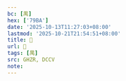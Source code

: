 ```yaml
---
bc: [禺]
hex: ['79BA']
date: '2025-10-13T11:27:03+08:00'
lastmod: '2025-10-21T21:54:51+08:00'
title: 󰕎
url: 󰕎
tags: [禺]
src: GHZR, DCCV
note:
---
```

